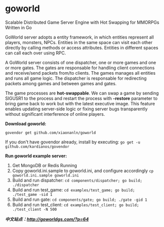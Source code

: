 # goworld
Scalable Distributed Game Server Engine with Hot Swapping for MMORPGs Written in Go

GoWorld server adopts a entity framework, in which entities represent all players, monsters, NPCs.
Entities in the same space can visit each other directly by calling methods or access attributes. 
Entities in different spaces can call each over using RPC.

A GoWorld server consists of one dispatcher, one or more games and one or more gates. 
The gates are responsable for handling client connections and receive/send packets from/to clients. 
The games manages all entities and runs all game logic. 
The dispatcher is responsable for redirecting packets among games and between games and gates.  

The game processes are **hot-swappable**. 
We can swap a game by sending SIGUSR1 to the process and restart the process with **-restore** parameter to bring game 
back to work but with the latest executive image. This feature enables updating server-side logic or fixing server bugs
 transparently without significant interference of online players. 

**Download goworld:**

`govendor get github.com/xiaonanln/goworld`

If you don't have govendor already, install by executing: 
`go get -u github.com/kardianos/govendor`

**Run goworld example server:**
1. Get MongoDB or Redis Running
2. Copy goworld.ini.sample to goworld.ini, and configure accordingly `cp goworld.ini.sample goworld.ini`
3. Build and run dispatcher: `cd components/dispatcher; go build; ./dispatcher`
4. Build and run test_game: `cd examples/test_game; go build; ./test_game -sid 1`
5. Build and run gate: `cd components/gate; go build; ./gate -gid 1`
6. Build and run test_client: `cd examples/test_client; go build; ./test_client -N 500`

_**中文站点：http://goworldgs.com/?p=64**_
